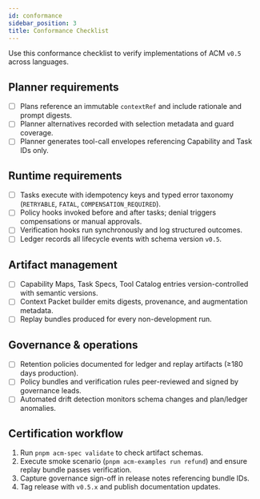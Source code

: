 ```yaml
---
id: conformance
sidebar_position: 3
title: Conformance Checklist
---
```


Use this conformance checklist to verify implementations of ACM `v0.5` across languages.

## Planner requirements

- [ ] Plans reference an immutable `contextRef` and include rationale and prompt digests.
- [ ] Planner alternatives recorded with selection metadata and guard coverage.
- [ ] Planner generates tool-call envelopes referencing Capability and Task IDs only.

## Runtime requirements

- [ ] Tasks execute with idempotency keys and typed error taxonomy (`RETRYABLE`, `FATAL`, `COMPENSATION_REQUIRED`).
- [ ] Policy hooks invoked before and after tasks; denial triggers compensations or manual approvals.
- [ ] Verification hooks run synchronously and log structured outcomes.
- [ ] Ledger records all lifecycle events with schema version `v0.5`.

## Artifact management

- [ ] Capability Maps, Task Specs, Tool Catalog entries version-controlled with semantic versions.
- [ ] Context Packet builder emits digests, provenance, and augmentation metadata.
- [ ] Replay bundles produced for every non-development run.

## Governance & operations

- [ ] Retention policies documented for ledger and replay artifacts (≥180 days production).
- [ ] Policy bundles and verification rules peer-reviewed and signed by governance leads.
- [ ] Automated drift detection monitors schema changes and plan/ledger anomalies.

## Certification workflow

1. Run `pnpm acm-spec validate` to check artifact schemas.
2. Execute smoke scenario (`pnpm acm-examples run refund`) and ensure replay bundle passes verification.
3. Capture governance sign-off in release notes referencing bundle IDs.
4. Tag release with `v0.5.x` and publish documentation updates.
